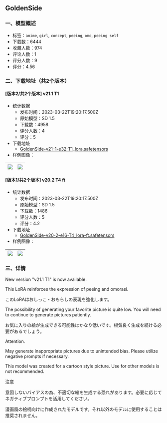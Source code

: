 ## GoldenSide
### 一、模型概述

- 标签：`anime`, `girl`, `concept`, `peeing`, `omo`, `peeing self`
- 下载数：6444
- 收藏人数：974
- 评论人数：1
- 评分人数：9
- 评分：4.56

### 二、下载地址（共2个版本）

#### [版本2/共2个版本] v21.1 T1

- 统计数据
  - 发布时间：2023-03-22T19:20:17.500Z
  - 原始模型：SD 1.5
  - 下载数：4958
  - 评分人数：4
  - 评分：5
- 下载地址
  - [GoldenSide-v21-1-e32-T1_lora.safetensors](https://civitai.com/api/download/models/27499)
- 样例图像：

| <img src="https://image.civitai.com/xG1nkqKTMzGDvpLrqFT7WA/dbd1243a-cec7-4a04-4075-093d802eea00/width=450/302828.jpeg" /> | <img src="https://image.civitai.com/xG1nkqKTMzGDvpLrqFT7WA/8a5bcde7-9fa9-45c7-e0c0-714b120f1d00/width=450/302829.jpeg" /> |
| ---- | ---- |

#### [版本1/共2个版本] v20.2 T4 ft

- 统计数据
  - 发布时间：2023-03-22T19:20:17.500Z
  - 原始模型：SD 1.5
  - 下载数：1486
  - 评分人数：5
  - 评分：4.2
- 下载地址
  - [GoldenSide-v20-2-e16-T4_lora-ft.safetensors](https://civitai.com/api/download/models/11555)
- 样例图像：

| <img src="https://image.civitai.com/xG1nkqKTMzGDvpLrqFT7WA/2682df04-c96d-4025-cf6a-b174c3fab100/width=450/112020.jpeg" /> | <img src="https://image.civitai.com/xG1nkqKTMzGDvpLrqFT7WA/da56c4e5-a07f-4be1-b8ed-a3e1de41da00/width=450/112019.jpeg" /> |
| ---- | ---- |


### 三、详情
<p>New version "v21.1 T1" is now available.</p><p></p><p>This LoRA reinforces the expression of peeing and omorasi.</p><p>このLoRAはおしっこ・おもらしの表現を強化します。</p><p></p><p>The possibility of generating your favorite picture is quite low. You will need to continue to generate pictures patiently.</p><p>お気に入りの絵が生成できる可能性はかなり低いです。根気良く生成を続ける必要があるでしょう。</p><p></p><p></p><p>Attention.</p><p>May generate inappropriate pictures due to unintended bias. Please utilize negative prompts if necessary.</p><p>This model was created for a cartoon style picture. Use for other models is not recommended.</p><p>注意</p><p>意図しないバイアスの為、不適切な絵を生成する恐れがあります。必要に応じてネガティブプロンプトを活用してください。</p><p>漫画風の絵柄向けに作成されたモデルです。それ以外のモデルに使用することは推奨されません。</p>